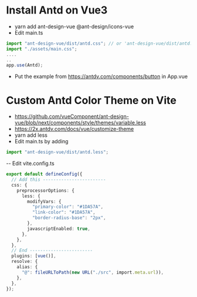 # Install Antd on Vue3

- yarn add ant-design-vue @ant-design/icons-vue
- Edit main.ts

```ts
import "ant-design-vue/dist/antd.css"; // or 'ant-design-vue/dist/antd.less'
import "./assets/main.css";
....
..
app.use(Antd);

```

- Put the example from https://antdv.com/components/button in App.vue

# Custom Antd Color Theme on Vite

- https://github.com/vueComponent/ant-design-vue/blob/next/components/style/themes/variable.less
- https://2x.antdv.com/docs/vue/customize-theme
- yarn add less
- Edit main.ts by adding

```ts
import "ant-design-vue/dist/antd.less";
```

-- Edit vite.config.ts

```ts
export default defineConfig({
  // Add this ------------------------
  css: {
    preprocessorOptions: {
      less: {
        modifyVars: {
          "primary-color": "#1DA57A",
          "link-color": "#1DA57A",
          "border-radius-base": "2px",
        },
        javascriptEnabled: true,
      },
    },
  },
  // End ------------------------
  plugins: [vue()],
  resolve: {
    alias: {
      "@": fileURLToPath(new URL("./src", import.meta.url)),
    },
  },
});
```
